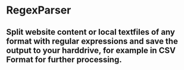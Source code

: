 # RegexParser
## Split website content or local textfiles of any format with regular expressions and save the output to your harddrive, for example in CSV Format for further processing.
